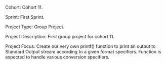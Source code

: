 Cohort: Cohort 11.

Sprint: First Sprint.

Project Type: Group Project.

Project Description: First group project for cohort 11.

Project Focus: Create our very own printf() function to print an output to Standard Output stream according to a given format specifiers.
Function is expected to handle various conversion specifiers.
